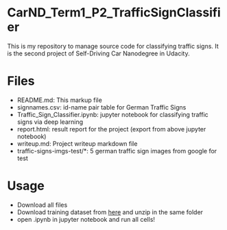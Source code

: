 # CarND_Term1_P2_TrafficSignClassifier

This is my repository to manage source code for classifying traffic signs. It is the second project of Self-Driving Car Nanodegree in Udacity.

# Files

- README.md: This markup file
- signnames.csv: id-name pair table for German Traffic Signs
- Traffic_Sign_Classifier.ipynb: jupyter notebook for classifying traffic signs via deep learning
- report.html: result report for the project (export from above jupyter notebook)
- writeup.md: Project writeup markdown file
- traffic-signs-imgs-test\/\*: 5 german traffic sign images from google for test

# Usage

- Download all files
- Download training dataset from [here](https://d17h27t6h515a5.cloudfront.net/topher/2017/February/5898cd6f_traffic-signs-data/traffic-signs-data.zip) and unzip in the same folder
- open .ipynb in jupyter notebook and run all cells!
